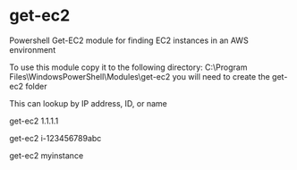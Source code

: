 # get-ec2
Powershell Get-EC2 module for finding EC2 instances in an AWS environment 

To use this module copy it to the following directory:
C:\Program Files\WindowsPowerShell\Modules\get-ec2
you will need to create the get-ec2 folder

This can lookup by IP address, ID, or name

get-ec2 1.1.1.1

get-ec2 i-123456789abc

get-ec2 myinstance

